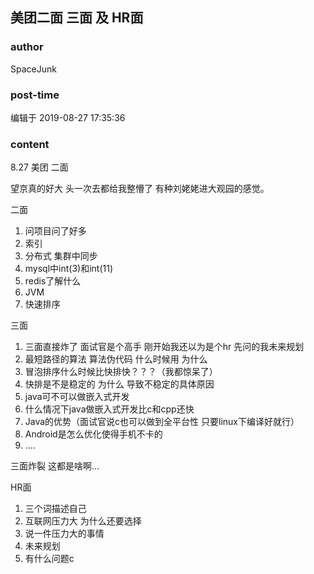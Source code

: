 ## 美团二面 三面 及 HR面
### author 
SpaceJunk
### post-time 

编辑于  2019-08-27 17:35:36
### content 
<div class="post-topic-des nc-post-content">
 <p>
  8.27 美团 二面
 </p>
 <p>
  望京真的好大 头一次去都给我整懵了 有种刘姥姥进大观园的感觉。
 </p>
 <p>
  二面
 </p>
 <ol>
  <li>
   问项目问了好多
  </li>
  <li>
   索引
  </li>
  <li>
   分布式 集群中同步
  </li>
  <li>
   mysql中int(3)和int(11)
  </li>
  <li>
   redis了解什么
  </li>
  <li>
   JVM
  </li>
  <li>
   快速排序
  </li>
 </ol>
 <p>
  三面
 </p>
 <ol>
  <li>
   三面直接炸了 面试官是个高手 刚开始我还以为是个hr 先问的我未来规划
  </li>
  <li>
   最短路径的算法 算法伪代码 什么时候用 为什么
  </li>
  <li>
   冒泡排序什么时候比快排快？？？（我都惊呆了）
  </li>
  <li>
   快排是不是稳定的 为什么 导致不稳定的具体原因
  </li>
  <li>
   java可不可以做嵌入式开发
  </li>
  <li>
   什么情况下java做嵌入式开发比c和cpp还快
  </li>
  <li>
   Java的优势（面试官说c也可以做到全平台性 只要linux下编译好就行）
  </li>
  <li>
   Android是怎么优化使得手机不卡的
  </li>
  <li>
   ....
  </li>
 </ol>
 <p>
  三面炸裂 这都是啥啊...
 </p>
 <p>
  HR面
 </p>
 <ol>
  <li>
   三个词描述自己
  </li>
  <li>
   互联网压力大 为什么还要选择
  </li>
  <li>
   说一件压力大的事情
  </li>
  <li>
   未来规划
  </li>
  <li>
   有什么问题c
  </li>
 </ol>
 <p>
  <br/>
 </p>
</div>
